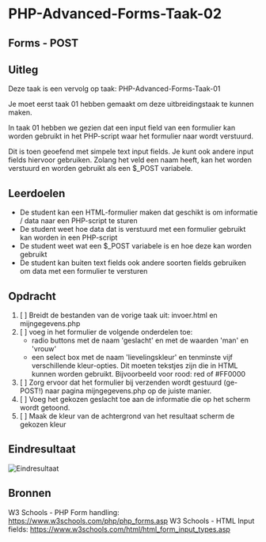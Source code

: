 # PHP-Advanced-Forms-Taak-02


## Forms - POST


## Uitleg

Deze taak is een vervolg op taak: PHP-Advanced-Forms-Taak-01

Je moet eerst taak 01 hebben gemaakt om deze uitbreidingstaak te kunnen maken.

In taak 01 hebben we gezien dat een input field van een formulier kan worden gebruikt in het PHP-script waar het formulier naar wordt verstuurd.

Dit is toen geoefend met simpele text input fields. Je kunt ook andere input fields hiervoor gebruiken. Zolang het veld een naam heeft, kan het worden verstuurd en worden gebruikt als een $_POST variabele.

## Leerdoelen

- De student kan een HTML-formulier maken dat geschikt is om informatie / data naar een PHP-script te sturen
- De student weet hoe data dat is verstuurd met een formulier gebruikt kan worden in een PHP-script
- De student weet wat een $_POST variabele is en hoe deze kan worden gebruikt
- De student kan buiten text fields ook andere soorten fields gebruiken om data met een formulier te versturen


## Opdracht

1. [ ] Breidt de bestanden van de vorige taak uit: invoer.html en mijngegevens.php
2. [ ] voeg in het formulier de volgende onderdelen toe:
    - radio buttons met de naam 'geslacht' en met de waarden 'man' en 'vrouw'
    - een select box met de naam 'lievelingskleur' en tenminste vijf verschillende kleur-opties. Dit moeten tekstjes zijn die in HTML kunnen worden gebruikt. Bijvoorbeeld voor rood: red of #FF0000
3. [ ] Zorg ervoor dat het formulier bij verzenden wordt gestuurd (ge-POST!) naar pagina mijngegevens.php op de juiste manier.
4. [ ] Voeg het gekozen geslacht toe aan de informatie die op het scherm wordt getoond.
5. [ ] Maak de kleur van de achtergrond van het resultaat scherm de gekozen kleur

## Eindresultaat

![Eindresultaat](https://github.com/ROC-van-Amsterdam-College-Amstelland/PHP-ADVANCED/blob/master/3-Forms/taak02/images/reslutaat.png)

## Bronnen

W3 Schools - PHP Form handling: https://www.w3schools.com/php/php_forms.asp
W3 Schools - HTML Input fields: https://www.w3schools.com/html/html_form_input_types.asp
